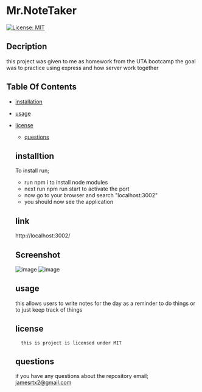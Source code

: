 # Mr.NoteTaker

  [![License: MIT](https://img.shields.io/badge/License-MIT-yellow.svg)](https://opensource.org/licenses/MIT)

  ## Decription
  this project was given to me as homework from the UTA bootcamp the goal was to practice using express and how server work together 

  ## Table Of Contents

  * [installation](#installation)
  
  * [usage](#usage)
  
* [license](#license)

  * [questions](#questions)

  ## installtion

  To install run;
  <ul>
  <li>run npm i to install node modules </li>
  <li>next run npm run start to activate the port</li>
  <li>now go to your browser and search "localhost:3002"</li>
  <li>you should now see the application </li>
  </ul>
  
   ## link
  http://localhost:3002/
  
  ## Screenshot
  ![image](https://user-images.githubusercontent.com/118143164/223844474-7620b433-a320-466c-8312-4a893c6a3f23.png)
  ![image](https://user-images.githubusercontent.com/118143164/223844627-7f025656-3e03-4680-b21c-6ec691d9f84e.png)



  ## usage
    this allows users to write notes for the day as a reminder to do things or to just keep track of things  
   
  ## license

        this is project is licensed under MIT

  ## questions

  if you have any questions about the repository email;
  jamesrtx2@gmail.com 
  
